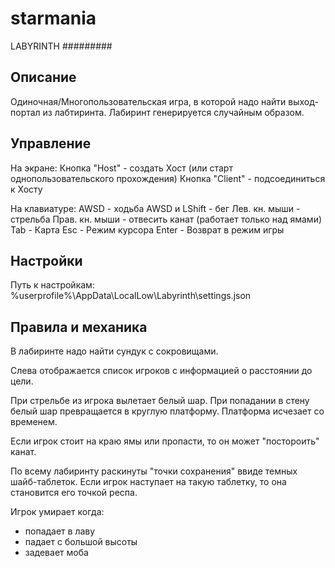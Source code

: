 # starmania

LABYRINTH
#########



Описание
--------
Одиночная/Многопользовательская игра, в которой надо найти выход-портал из лабтиринта.
Лабиринт генерируется случайным образом.



Управление
----------
На экране:
Кнопка "Host" - создать Хост (или старт однопользовательского прохождения)
Кнопка "Client" - подсоединиться к Хосту
 
На клавиатуре:
AWSD 		- ходьба
AWSD и LShift 	- бег
Лев. кн. мыши	- стрельба
Прав. кн. мыши	- отвесить канат (работает только над ямами)
Tab 		- Карта
Esc		- Режим курсора
Enter		- Возврат в режим игры

Настройки
---------
Путь к настройкам:  %userprofile%\AppData\LocalLow\Labyrinth\settings.json


Правила и механика
------------------

В лабиринте надо найти сундук с сокровищами. 

Слева отображается список игроков с информацией о расстоянии до цели. 

При стрельбе из игрока вылетает белый шар.
При попадании в стену белый шар превращается в круглую платформу.
Платформа исчезает со временем.

Если игрок стоит на краю ямы или пропасти, то он может "постороить" канат.

По всему лабиринту раскинуты "точки сохранения" ввиде темных шайб-таблеток.
Если игрок наступает на такую таблетку, то она становится его точкой респа.

Игрок умирает когда:
- попадает в лаву
- падает с большой высоты
- задевает моба

